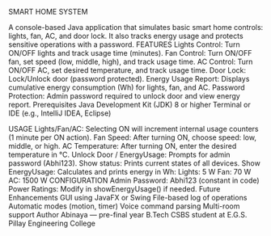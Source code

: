 SMART HOME SYSTEM

A console-based Java application that simulates basic smart home controls: lights, fan, AC, and door lock. It also tracks energy usage and protects sensitive operations with a password.
FEATURES
Lights Control: Turn ON/OFF lights and track usage time (minutes).
Fan Control: Turn ON/OFF fan, set speed (low, middle, high), and track usage time.
AC Control: Turn ON/OFF AC, set desired temperature, and track usage time.
Door Lock: Lock/Unlock door (password protected).
Energy Usage Report: Displays cumulative energy consumption (Wh) for lights, fan, and AC.
Password Protection: Admin password required to unlock door and view energy report.
Prerequisites
Java Development Kit (JDK) 8 or higher
Terminal or IDE (e.g., IntelliJ IDEA, Eclipse)

USAGE
Lights/Fan/AC: Selecting ON will increment internal usage counters (1 minute per ON action).
Fan Speed: After turning ON, choose speed: low, middle, or high.
AC Temperature: After turning ON, enter the desired temperature in °C.
Unlock Door / EnergyUsage: Prompts for admin password (Abhi123).
Show status: Prints current states of all devices.
Show EnergyUsage: Calculates and prints energy in Wh:
Lights: 5 W
Fan: 70 W
AC: 1500 W
CONFIGURATION
Admin Password: Abhi123 (constant in code)
Power Ratings: Modify in showEnergyUsage() if needed.
Future Enhancements
GUI using JavaFX or Swing
File-based log of operations
Automatic modes (motion, timer)
Voice command parsing
Multi-room support
Author
Abinaya — pre-final year B.Tech CSBS student at E.G.S. Pillay Engineering College

